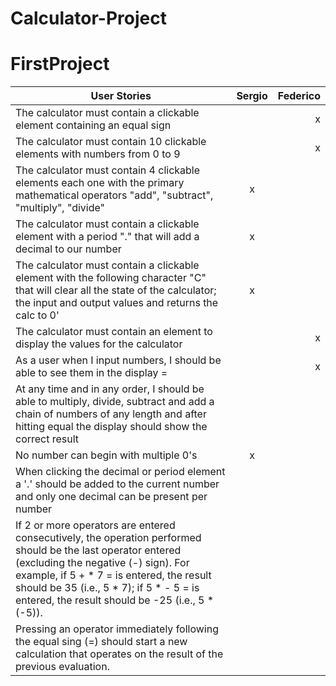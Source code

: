 # Calculator-Project

# FirstProject
| User Stories     | Sergio | Federico |
| ---------------- | :--: | ---: |
| The calculator must contain a clickable element containing an equal sign  |     |  x  |
| The calculator must contain 10 clickable elements with numbers from 0 to 9  |      |  x  |
| The calculator must contain 4 clickable elements each one with the primary mathematical operators "add", "subtract", "multiply", "divide"  |  x   |      |
| The calculator must contain a clickable element with a period "." that will add a decimal to our number   |  x   |      |
| The calculator must contain a clickable element with the following character "C" that will clear all the state of the calculator; the input and output values and returns the calc to 0'   |  x   |      |
| The calculator must contain an element to display the values for the calculator   |     |   x   |
| As a user when I input numbers, I should be able to see them in the display =  |     |   x  |
| At any time and in any order, I should be able to multiply, divide, subtract and add a chain of numbers of any length and after hitting equal the display should show the correct result   |     |      |
| No number can begin with multiple 0's   |  x  |      |
| When clicking the decimal or period element a '.' should be added to the current number and only one decimal can be present per number   |     |      |
| If 2 or more operators are entered consecutively, the operation performed should be the last operator entered (excluding the negative (-) sign). For example, if 5 + * 7 = is entered, the result should be 35 (i.e., 5 * 7); if 5 * - 5 = is entered, the result should be -25 (i.e., 5 * (-5)).  |     |      |
| Pressing an operator immediately following the equal sing (=) should start a new calculation that operates on the result of the previous evaluation.  |     |      |

